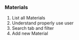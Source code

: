 ### Materials
1. List all Materials
2. Understand properly use user
3. Search tab and filter
4. Add new Material
